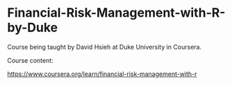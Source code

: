 # Financial-Risk-Management-with-R-by-Duke

Course being taught by David Hsieh at Duke University in Coursera.

Course content:

https://www.coursera.org/learn/financial-risk-management-with-r
